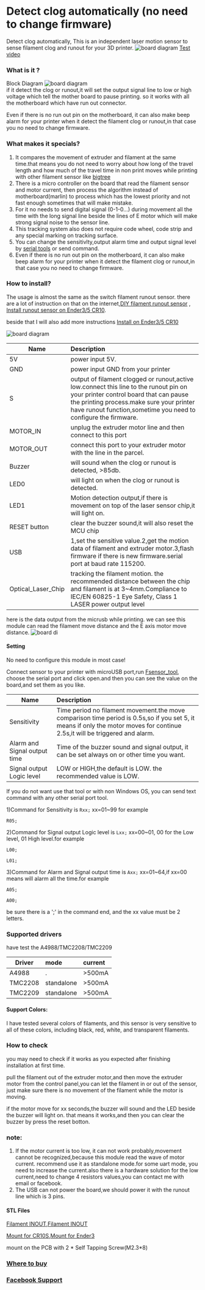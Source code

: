 # Detect clog automatically (no need to change firmware)
Detect clog automatically, This is an independent laser motion sensor to sense filament clog and runout for your 3D printer.
![board diagram](https://raw.githubusercontent.com/markniu/Laser-Filament-Motion-Sensor/main/tools/1151922.jpg) 
[Test video](https://youtu.be/U-0V2owizyw)
### What is it ?
Block Diagram
![board diagram](tools/226141727.jpg)  
if it detect the clog or runout,it will set the output signal line to low or high voltage which tell the mother board to pause printing.
so it works with all the motherboard which have run out connector. 

Even if there is no run out pin on the motherboard, it can also make beep alarm for your printer when it detect the filament clog or runout,in that case you no need to change firmware.

### What makes it specials?
1. It compares the movement of extruder and filament at the same time.that means you do not need to worry about how long of the travel length and how much of the travel time in non print moves while printing with other filament sensor like [bigtree](https://www.bigtree-tech.com/products/bigtreetech-smart-filament-sensor.html)
2. There is a micro controller on the board that read the filament sensor and motor current, then process the algorithm instead of motherboard(marlin) to process which has the lowest priority and not fast enough sometimes that will make mistake.
3. For it no needs to send digital signal (0-1-0…) during movement all the time with the long signal line beside the lines of E motor which will make strong signal noise to the sensor line.
4. This tracking system also does not require code wheel, code strip and any special marking on tracking surface.
5. You can change the sensitivlty,output alarm time and output signal level by [serial tools](https://github.com/markniu/Laser-Filament-Motion-Sensor/blob/main/tools/Fsensor_tool.exe) or send command.
6. Even if there is no run out pin on the motherboard, it can also make beep alarm for your printer when it detect the filament clog or runout,in that case you no need to change firmware.
### How to install?
 The usage is almost the same as the switch filament runout sensor. there are a lot of instruction on that on the internet,[DIY filament runout sensor](https://youtu.be/gwHpXaj_6xE) , [Install runout sensor on Ender3/5 CR10](https://youtu.be/5Jt-Qc67FDo).
 
beside that I will also add more instructions  [Install on Ender3/5 CR10](https://github.com/markniu/Laser-Filament-Motion-Sensor/wiki/Install-on-Ender3-5,CR10)

![board diagram](https://raw.githubusercontent.com/markniu/Laser-Filament-Motion-Sensor/main/tools/531083500.jpg)  

 Name     |      Description   
 -------- | :-----------   
 5V     | power input 5V.
 GND    | power input GND from your printer  
 S      | output of filament clogged or runout,active low.connect this line to the runout pin on your printer control board that can pause the printing process.make sure your printer have runout function,sometime you need to configure the firmware.
 MOTOR_IN     | unplug the extruder motor line and then connect to this port  
 MOTOR_OUT     | connect this port to your extruder motor with the line in the parcel.
 Buzzer  |  will sound when the clog or runout is detected, >85db.
 LED0     |  will light on when the clog or runout is detected.
 LED1     | Motion detection output,if there is movement on top of the laser sensor chip,it will light on.
 RESET button     | clear the buzzer sound,it will also reset the MCU chip
 USB     | 1,set the sensitive value.2,get the motion data of filament and extruder motor.3,flash firmware if there is new firmware.serial port at baud rate 115200.
 Optical_Laser_Chip     | tracking the filament motion. the recommended distance between the chip and filament is at 3~4mm.Compliance to IEC/EN 60825-1 Eye Safety, Class 1 LASER power output level
 
 
here is the data output from the micrusb while printing. we can see this module can read the filament move distance and the E axis motor move distance.
 ![board di](https://raw.githubusercontent.com/markniu/Laser-Filament-Motion-Sensor/main/tools/0901180530.jpg) 
 
#### Setting 
No need to configure this module in most case!

Connect sensor to your printer with microUSB port,run [Fsensor_tool](https://github.com/markniu/Laser-Filament-Motion-Sensor/blob/main/tools/Fsensor_tool.exe), choose the serial port and click open.and then you can see the value on the board,and set them as you like.

 Name     |      Description   
 -------- | :-----------  
 Sensitivity | Time period no filament movement.the move comparison time period is 0.5s,so if you set 5, it means if only the motor moves for continue 2.5s,it will be triggered and alarm.
 Alarm and Signal output time | Time of the buzzer sound and signal output, it can be set always on or other time you want.
 Signal output Logic level | LOW or HIGH,the default is LOW.  the recommended value is LOW.

If you do not want use that tool or with non Windows OS, you can send text command with any other serial port tool.

1)Command for Sensitivity is `Rxx;` xx=01~99 for example

`R05;`

2)Command for Signal output Logic level is `Lxx;`
xx=00~01, 00 for the Low level,  01 High level.for example

`L00; `

`L01;`

3)Command for Alarm and Signal output time is `Axx;`
xx=01~64,if xx=00 means will alarm all the time.for example

`A05;`

`A00;`

be sure there is a ';' in the command end, and the xx value must be 2 letters.


### Supported drivers 
have test the A4988/TMC2208/TMC2209

 Driver     |      mode  | current    
 -------- | :-----------   | :-----------  
 A4988     |  . | >500mA
 TMC2208    |  standalone | >500mA
 TMC2209     |  standalone | >500mA
 
#### Support Colors:
 I have tested several colors of filaments, and this sensor is very sensitive to all of these colors, including black, red, white, and transparent filaments.
 
 ### How to check
you may need to check if it works as you expected after finishing installation at first time.   

pull the filament out of the extruder motor,and then move the extruder motor from the control panel,you can let the filament in or out of the sensor, 
just make sure there is no movement of the filament while the motor is moving.

if the motor move for  xx seconds,the buzzer will sound and the LED beside the buzzer will light on.
that means it works,and then you can clear the buzzer by press the reset botton. 

### note: 
1. If the motor current is too low, it can not work probably,movement cannot be recognized,because this module read the wave of motor current.
recommend use it as standalone mode.for some uart mode, you need to increase the current.also there is a hardware solution for the low current,need to change 4 resistors values,you can contact me with email or facebook.
2. The USB can not power the board,we should power it with the runout line which is 3 pins.

#### STL Files
[Filament INOUT](https://www.thingiverse.com/thing:4887998),[Filament INOUT](https://www.thingiverse.com/thing:5038650) 

[Mount for CR10S](https://www.thingiverse.com/thing:5025446),[Mount for Ender3](https://www.thingiverse.com/thing:5038668)

mount on the PCB with 2 * Self Tapping Screw(M2.3*8)

### [Where to buy ](https://www.pandapi3d.com/product-page/laser-filament-motion-sensor)

### [Facebook Support](https://www.facebook.com/groups/380795976169477/)

